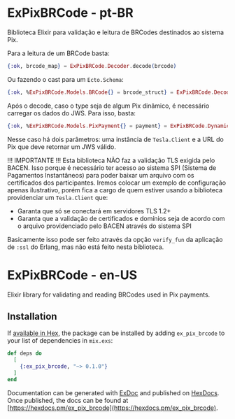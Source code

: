 # ExPixBRCode - pt-BR

Biblioteca Elixir para validação e leitura de BRCodes destinados ao sistema Pix.

Para a leitura de um BRCode basta:

``` elixir
{:ok, brcode_map} = ExPixBRCode.Decoder.decode(brcode)
```

Ou fazendo o cast para um `Ecto.Schema`:

``` elixir
{:ok, %ExPixBRCode.Models.BRCode{} = brcode_struct} = ExPixBRCode.Decoder.decode_to(brcode)
```

Após o decode, caso o type seja de algum Pix dinâmico, é necessário carregar os dados do JWS. Para isso, basta:

``` elixir
{:ok, %ExPixBRCode.Models.PixPayment{} = payment} = ExPixBRCode.DynamicPixLoader.load_pix(client, url)
```

Nesse caso há dois parâmetros: uma instância de `Tesla.Client` e a URL do Pix que deve retornar um JWS válido.

!!! IMPORTANTE !!! Esta biblioteca NÃO faz a validação TLS exigida pelo BACEN. Isso porque é necessário ter acesso ao sistema SPI (Sistema de Pagamentos Instantâneos) para poder baixar um arquivo com os certificados dos participantes. Iremos colocar um exemplo de configuração apenas ilustrativo, porém fica a cargo de quem estiver usando a biblioteca providenciar um `Tesla.Client` que:

- Garanta que só se conectará em servidores TLS 1.2+
- Garanta que a validação de certificados e domínios seja de acordo com o arquivo providenciado pelo BACEN através do sistema SPI

Basicamente isso pode ser feito através da opção `verify_fun` da aplicação de `:ssl` do Erlang, mas não está feito nesta biblioteca.

# ExPixBRCode - en-US

Elixir library for validating and reading BRCodes used in Pix payments.

## Installation

If [available in Hex](https://hex.pm/docs/publish), the package can be installed
by adding `ex_pix_brcode` to your list of dependencies in `mix.exs`:

```elixir
def deps do
  [
    {:ex_pix_brcode, "~> 0.1.0"}
  ]
end
```

Documentation can be generated with [ExDoc](https://github.com/elixir-lang/ex_doc)
and published on [HexDocs](https://hexdocs.pm). Once published, the docs can
be found at [https://hexdocs.pm/ex_pix_brcode](https://hexdocs.pm/ex_pix_brcode).

